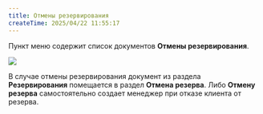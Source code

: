```yaml
---
title: Отмены резервирования
createTime: 2025/04/22 11:55:17
---
```

Пункт меню содержит список документов **Отмены резервирования**.

![](../../assets/specification/Aspose.Words.83ab1c44-6b28-430a-a5f2-4d9e6ba1abd4.304.png)

В случае отмены резервирования документ из раздела **Резервирования** помещается в раздел **Отмена резерва**. Либо **Отмену резерва** самостоятельно создает менеджер при отказе клиента от резерва.